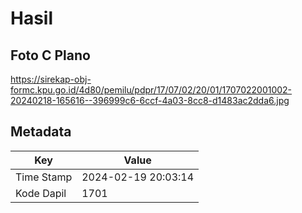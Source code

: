 # Hasil

## Foto C Plano

https://sirekap-obj-formc.kpu.go.id/4d80/pemilu/pdpr/17/07/02/20/01/1707022001002-20240218-165616--396999c6-6ccf-4a03-8cc8-d1483ac2dda6.jpg


## Metadata

| Key        | Value               |
| ---------- | ------------------- |
| Time Stamp | 2024-02-19 20:03:14 |
| Kode Dapil | 1701                |



